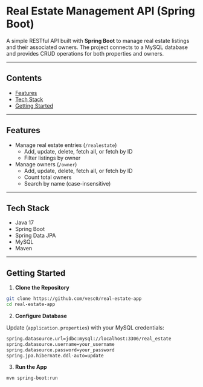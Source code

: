 # Real Estate Management API (Spring Boot)

A simple RESTful API built with **Spring Boot** to manage real estate listings and their associated owners. The project connects to a MySQL database and provides CRUD operations for both properties and owners.

---

## Contents

- [Features](#features)  
- [Tech Stack](#tech-stack)  
- [Getting Started](#getting-started)  

---

## Features

- Manage real estate entries (`/realestate`)
  - Add, update, delete, fetch all, or fetch by ID
  - Filter listings by owner
- Manage owners (`/owner`)
  - Add, update, delete, fetch all, or fetch by ID
  - Count total owners
  - Search by name (case-insensitive)

---

## Tech Stack

- Java 17  
- Spring Boot  
- Spring Data JPA  
- MySQL  
- Maven  

---

## Getting Started

1. **Clone the Repository**

```bash
git clone https://github.com/vesc0/real-estate-app
cd real-estate-app
```

2. **Configure Database**
   
Update (`application.properties`) with your MySQL credentials:
```bash
spring.datasource.url=jdbc:mysql://localhost:3306/real_estate
spring.datasource.username=your_username
spring.datasource.password=your_password
spring.jpa.hibernate.ddl-auto=update
```

3. **Run the App**
```bash
mvn spring-boot:run
```
